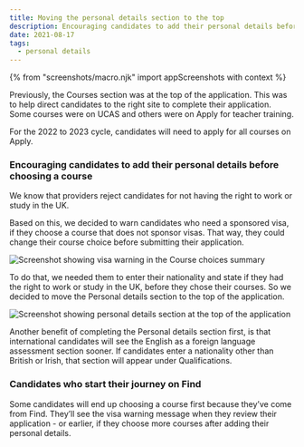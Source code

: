 ```yaml
---
title: Moving the personal details section to the top
description: Encouraging candidates to add their personal details before they choose courses.
date: 2021-08-17
tags:
  - personal details
---
```


{% from "screenshots/macro.njk" import appScreenshots with context %}

Previously, the Courses section was at the top of the application. This was to help direct candidates to the right site to complete their application. Some courses were on UCAS and others were on Apply for teacher training.

For the 2022 to 2023 cycle, candidates will need to apply for all courses on Apply.

### Encouraging candidates to add their personal details before choosing a course

We know that providers reject candidates for not having the right to work or study in the UK.

Based on this, we decided to warn candidates who need a sponsored visa, if they choose a course that does not sponsor visas. That way, they could change their course choice before submitting their application.

![Screenshot showing visa warning in the Course choices summary](visa-warning-message.png "Visa warning in the Course choices summary")

To do that, we needed them to enter their nationality and state if they had the right to work or study in the UK, before they chose their courses. So we decided to move the Personal details section to the top of the application.

![Screenshot showing personal details section at the top of the application](personal-details-top.png "Personal details section at the top of the application")

Another benefit of completing the Personal details section first, is that international candidates will see the English as a foreign language assessment section sooner. If candidates enter a nationality other than British or Irish, that section will appear under Qualifications.

### Candidates who start their journey on Find

Some candidates will end up choosing a course first because they’ve come from Find. They’ll see the visa warning message when they review their application - or earlier, if they choose more courses after adding their personal details.
